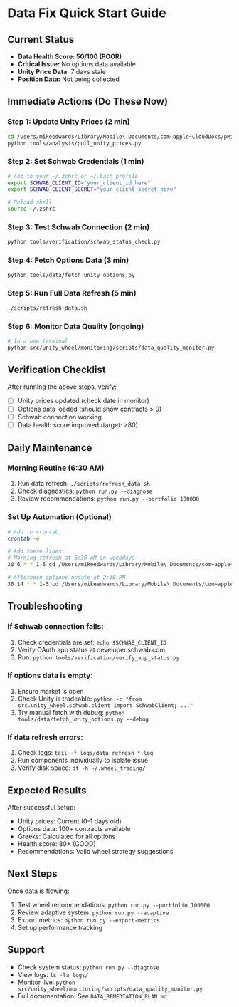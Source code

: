 # Data Fix Quick Start Guide

## Current Status
- **Data Health Score: 50/100 (POOR)**
- **Critical Issue:** No options data available
- **Unity Price Data:** 7 days stale
- **Position Data:** Not being collected

## Immediate Actions (Do These Now)

### Step 1: Update Unity Prices (2 min)
```bash
cd /Users/mikeedwards/Library/Mobile\ Documents/com~apple~CloudDocs/pMike/Wheel/wheel-trading
python tools/analysis/pull_unity_prices.py
```

### Step 2: Set Schwab Credentials (1 min)
```bash
# Add to your ~/.zshrc or ~/.bash_profile
export SCHWAB_CLIENT_ID="your_client_id_here"
export SCHWAB_CLIENT_SECRET="your_client_secret_here"

# Reload shell
source ~/.zshrc
```

### Step 3: Test Schwab Connection (2 min)
```bash
python tools/verification/schwab_status_check.py
```

### Step 4: Fetch Options Data (3 min)
```bash
python tools/data/fetch_unity_options.py
```

### Step 5: Run Full Data Refresh (5 min)
```bash
./scripts/refresh_data.sh
```

### Step 6: Monitor Data Quality (ongoing)
```bash
# In a new terminal
python src/unity_wheel/monitoring/scripts/data_quality_monitor.py
```

## Verification Checklist

After running the above steps, verify:

- [ ] Unity prices updated (check date in monitor)
- [ ] Options data loaded (should show contracts > 0)
- [ ] Schwab connection working
- [ ] Data health score improved (target: >80)

## Daily Maintenance

### Morning Routine (6:30 AM)
1. Run data refresh: `./scripts/refresh_data.sh`
2. Check diagnostics: `python run.py --diagnose`
3. Review recommendations: `python run.py --portfolio 100000`

### Set Up Automation (Optional)
```bash
# Add to crontab
crontab -e

# Add these lines:
# Morning refresh at 6:30 AM on weekdays
30 6 * * 1-5 cd /Users/mikeedwards/Library/Mobile\ Documents/com~apple~CloudDocs/pMike/Wheel/wheel-trading && ./scripts/refresh_data.sh

# Afternoon options update at 2:30 PM
30 14 * * 1-5 cd /Users/mikeedwards/Library/Mobile\ Documents/com~apple~CloudDocs/pMike/Wheel/wheel-trading && python tools/data/fetch_unity_options.py
```

## Troubleshooting

### If Schwab connection fails:
1. Check credentials are set: `echo $SCHWAB_CLIENT_ID`
2. Verify OAuth app status at developer.schwab.com
3. Run: `python tools/verification/verify_app_status.py`

### If options data is empty:
1. Ensure market is open
2. Check Unity is tradeable: `python -c "from src.unity_wheel.schwab.client import SchwabClient; ..."`
3. Try manual fetch with debug: `python tools/data/fetch_unity_options.py --debug`

### If data refresh errors:
1. Check logs: `tail -f logs/data_refresh_*.log`
2. Run components individually to isolate issue
3. Verify disk space: `df -h ~/.wheel_trading/`

## Expected Results

After successful setup:
- Unity prices: Current (0-1 days old)
- Options data: 100+ contracts available
- Greeks: Calculated for all options
- Health score: 80+ (GOOD)
- Recommendations: Valid wheel strategy suggestions

## Next Steps

Once data is flowing:
1. Test wheel recommendations: `python run.py --portfolio 100000`
2. Review adaptive system: `python run.py --adaptive`
3. Export metrics: `python run.py --export-metrics`
4. Set up performance tracking

## Support

- Check system status: `python run.py --diagnose`
- View logs: `ls -la logs/`
- Monitor live: `python src/unity_wheel/monitoring/scripts/data_quality_monitor.py`
- Full documentation: See `DATA_REMEDIATION_PLAN.md`
